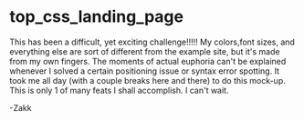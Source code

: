 # top_css_landing_page

This has been a difficult, yet exciting challenge!!!!!
My colors,font sizes, and everything else are sort of different from the example site, but it's made from my own fingers.
The moments of actual euphoria can't be explained whenever I solved a certain positioning issue or syntax error spotting.
It took me all day (with a couple breaks here and there) to do this mock-up. This is only 1 of many feats I shall accomplish.
I can't wait.

-Zakk
